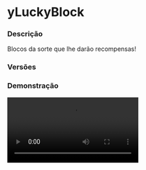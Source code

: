 # yLuckyBlock
<secondary-label ref="utility"/>

### Descrição
Blocos da sorte que lhe darão recompensas!

### Versões
<secondary-label ref="1.8"/>
<secondary-label ref="1.9"/>
<secondary-label ref="1.10"/>
<secondary-label ref="1.11"/>
<secondary-label ref="1.12"/>
<secondary-label ref="1.13"/>
<secondary-label ref="1.14"/>
<secondary-label ref="1.15"/>
<secondary-label ref="1.16"/>
<secondary-label ref="1.17"/>
<secondary-label ref="1.18"/>
<secondary-label ref="1.19"/>
<secondary-label ref="1.20"/>
<secondary-label ref="1.21"/>

### Demonstração
<video src="//www.youtube.com/watch?v=DoKs8x9dZ_A"/>


<chapter title="Comandos" id="commands" collapsible="true">
<code-block lang="plain text">/lb&nbsp;- Envia a mensagem de ajuda
/lb spawn&nbsp;- Spawna uma luckyblock para um jogador
/lb giveopener&nbsp;- Dar abridor para um jogador
/lb give&nbsp;- Dar luckyblock (física) para um jogador
/lb giveanimated&nbsp;- Dar luckyblock (animada) para um jogador
/lb reload&nbsp;- Recarrega as configurações</code-block>
</chapter>

<chapter title="Permissões" id="permissions" collapsible="true">
<code-block lang="plain text">yluckyblock.use - Permissão para o /lb
yluckyblock.spawn - Permissão para o /lb spawn
yluckyblock.giveopener - Permissão para o /lb giveopener
yluckyblock.give - Permissão para o /lb give
yluckyblock.giveanimated - Permissão para o /lb giveanimated
yluckyblock.admin.reload - Permissão para o /lb reload
yluckyblock.admin - Permissão para ser reconhecido como admin</code-block>
</chapter>

## Configuração
<primary-label ref="config"/>
Confira os arquivos de configuração deste plugin e revise os detalhes para garantir uma implementação correta.

<chapter title="Arquivos de Configuração" collapsible="true">
<chapter title="Estrutura do diretório" collapsible="false">
<code-block lang="plain text" ignore-vars="true">
Estrutura do diretório:
└── yLuckyBlock/
    ├── luckyblocks/
    │    └── default.yml
    ├── luckyblocks_animated/
    │    └── default.yml
    ├── commands.yml
    ├── config.yml
    ├── limit.yml
    ├── menus.yml
    ├── messages.yml
    ├── rarities.yml
    └── rewards.yml
</code-block>
</chapter>

<chapter title="luckyblocks" collapsible="true">
<chapter title="default.yml" collapsible="true">
<code-block lang="yaml" ignore-vars="true">
<![CDATA[
name: '&eLucky Block &7(Básica)'

# Permissão para poder por a luckyblock
permission: ''

# Cabeça dentro do vidro
head: '238c0d2f1ec26754dca3c7cdae31f1f164883d453e688643da047568e7fa5cc9'

title: ''
chat: ''
actionbar: '&6&lLUCKY BLOCK &8{progressbar} &7({current_uses}/{total_uses})'

# Ativar a partícula de explosão ao abrir a luckyblock
particle-effect: true

# Precisa de um abridor para abrir
# Irá desativar a abertura ao quebrar
opener-need: false

animation:
  enabled: true
  # Velocidade padrão
  stage-default: 4
  # Tempo máximo que ficará subindo
  # em segundos
  y-max-time: 1.5

# Item da lucky block
# use apenas blocos
item:
  material: '238c0d2f1ec26754dca3c7cdae31f1f164883d453e688643da047568e7fa5cc9'
  name: '&eLucky Block &7(Básica)'
  lore:
    - '&7Nível: &fBásica'
    - '&7* você irá ganhar itens comuns e raros'
    - ''
    - '&f Usos: &7{total_uses}'
    - ''
    - '&aColoque no chão para ativar'

# Sistema de bloco de vidro
glass:
  # O spawner vai gerar um vidro com uma cabeça dentro?
  enabled: true
  # material do vidro
  material: 'STAINED_GLASS'
  # Data da cor do vidro
  data: 11
  # Ajuste a cabeça dentro do vidro
  off-set: -1.2

# chance,recompensa-raridade
# a raridade, caso não tenha, deixe: none
rewards:
  - '50.00,reward1-none'
  - '50.00,reward2-rare'
]]>
</code-block>
</chapter>

</chapter>

<chapter title="luckyblocks_animated" collapsible="true">
<chapter title="default.yml" collapsible="true">
<code-block lang="yaml" ignore-vars="true">
<![CDATA[
name: '&eLucky Block &7(Básica)'

animation:
  icon: '238c0d2f1ec26754dca3c7cdae31f1f164883d453e688643da047568e7fa5cc9'
  # Tempo total de animação
  # em segundos
  time: 5
  # Velocidade padrão
  stage-default: 4
  # Tempo (em segundos), velocidade da animação
  stages:
    - '2,20'
    - '3,40'
  # Tempo máximo que ficará subindo
  # em segundos
  y-max-time: 2
  # Premiar após quanto tempo
  reward-time: 6
  # Remover o holograma após quanto tempo
  delete-time: 8
  # Configuração da partícula
  particle:
    # Tempo mínimo para aparecer partículas
    min-time: 3
    # Tipo da partícula
    type: 'happy_villager'
  # Configuração do holograma
  hologram:
    time:
      off-set: 3.0
      lines: ['&aSorteando em {time}...']
    reward:
      off-set: 3.0
      lines: ['{reward}', '[item]{reward_preview}']

# Item da lucky block
# use apenas blocos
item:
  material: '238c0d2f1ec26754dca3c7cdae31f1f164883d453e688643da047568e7fa5cc9'
  name: '&eLucky Block &7(Básica)'
  lore:
    - '&7Nível: &fBásica'
    - '&7* você irá ganhar itens comuns e raros'
    - ''
    - '&aColoque no chão para ativar'

# chance,recompensa-raridade
# a raridade, caso não tenha, deixe: none
rewards:
  - '50.00,reward1-none'
  - '50.00,reward2-rare'
]]>
</code-block>
</chapter>

</chapter>

<chapter title="commands.yml" collapsible="true">
<code-block lang="yaml" ignore-vars="true">
<![CDATA[
#     ___                                          _
#    / __\___  _ __ ___  _ __ ___   __ _ _ __   __| |___
#   / /  / _ \| '_ ` _ \| '_ ` _ \ / _` | '_ \ / _` / __|
#  / /__| (_) | | | | | | | | | | | (_| | | | | (_| \__ \
#  \____/\___/|_| |_| |_|_| |_| |_|\__,_|_| |_|\__,_|___/
#
# Lista de comandos do plugin.

# Utilize "comando|comando" para criar aliases.
# Por exemplo: "gm|gamemode"
# Você pode criar quantas aliases quiser.
commands:
  luckyblock: 'luckyblock|lb'
]]>
</code-block>
</chapter>

<chapter title="config.yml" collapsible="true">
<code-block lang="yaml" ignore-vars="true">
<![CDATA[
# *** ALERTA
# ESTE PLUGIN REQUER A OPÇÃO "packet-events" ATIVADA NO SEU yPlugins
# ***

# Modo de depuração para correção de problemas no plugin.
debug-mode: false

#      ___      _        _
#     /   \__ _| |_ __ _| |__   __ _ ___  ___
#    / /\ / _` | __/ _` | '_ \ / _` / __|/ _ \
#   / /_// (_| | || (_| | |_) | (_| \__ \  __/
#  /___,' \__,_|\__\__,_|_.__/ \__,_|___/\___|
#
# Configurações do banco de dados.

database:
  # Determina o tipo de banco de dados. Valores válidos: [SQLITE, MYSQL, HIKARI (recomendado)]
  storage-type: SQLITE

  # Dados para conexão ao banco de dados MYSQL.
  data:
    # Endereço de conexão do banco de dados. [EX: 127.0.0.1]
    host: localhost
    # Porta de conexão do banco de dados. [EX: 3306]
    port: 3306
    # Nome do banco de dados a ser conectado. [EX: minecraft]
    database: ''
    # Usuário de conexão. [EX: root]
    username: ''
    # Senha do usuário de conexão: [EX: 123]
    password: ''

# Delay para carregar os dados depois do login
# Necessário para usar em servidor de mina separado
# Recomendado: 20 ticks
login-delay: 20

# Sistemas gerais
general:
  # Permitir colocar spawners apenas nos plots
  plot: false
  # Abridor gastar 1 uso por luckyblock (mesmo que esta tenha ex: 50 tentativas)
  opener-one-decrease: false
  # Abrir automaticamente a lucky-block (bloco) ao colocar no chão
  # permissão necessária: yluckyblock.open.bypass
  # deixe "false" para não usar
  open-automatic-bypass: false

# Limite de stack de spawners.
opener:
  material: 'LEASH'
  name: '&6&lOPEN LUCKY BLOCK'
  lore:
    - '&fUsos restantes: &e{uses}'

# Configuração da barra de progresso
progress-bar:
  amount: 10
  symbol: ':'
  color-yes: '&a'
  color-no: '&7'
]]>
</code-block>
</chapter>

<chapter title="limit.yml" collapsible="true">
<code-block lang="yaml" ignore-vars="true">
<![CDATA[
# Quantia de limite que o jogador ganhar ao se registrar.
default: 1

# Máximo de limite que o jogador pode ter.
# Deixe 0 para ser infinito.
maximum: 100

# Delay para compactar
# em segundos
delay: 5

give: '&aVocê deu &7{amount}x &6&lLimite Lucky Block&a para o jogador &7{player}&a.'
received: '&aVocê recebeu &7{amount}x &6&lLimite Lucky Bloc&a.'
converted: '&cVocê compactou todos seus limites em 1.'
activated: '&aVocê ativou &e{amount} &ade limites.'
max: '&cVocê já chegou no máximo.'
converted-lb: '&cVocê compactou suas lucky-blocks.'
delay-msg: '&cVocê deve aguardar {time}.'

# Item do limite que será ativável
item:
  material: '667da379f51d85d74fdba39a164d3f5062ef2ffc0b3e04d339376773931a4e'
  name: '&bLimite de LukcyBlock'
  lore:
    - ''
    - '&fQuantia: &a{amount}'
    - ''
    - '&7Clique com botão direito para ativar.'
    - ''
    - '&7Clique com shift + botão direito para compactar'
    - '&7todos os seus limites no inventário em 1 só.'
    - ''
]]>
</code-block>
</chapter>

<chapter title="menus.yml" collapsible="true">
<code-block lang="yaml" ignore-vars="true">
<![CDATA[
#
#    /\/\   ___ _ __  _   _ ___
#   /    \ / _ \ '_ \| | | / __|
#  / /\/\ \  __/ | | | |_| \__ \
#  \/    \/\___|_| |_|\__,_|___/
#
# Sistema de menus.

# Setas dos menus.
arrows:
  back:
    material: 'ARROW:0'
    name: '&cVoltar'
    lore: ['&7Clique para voltar ao menu anterior.']
  previous:
    material: 'ARROW:0'
    name: '&cAnterior'
    lore: ['&7Clique para ir à página anterior.']
  next:
    material: 'ARROW:0'
    name: '&aPróximo'
    lore: ['&7Clique para ir à próxima página.']

# Menu de preview das recompensas
preview:
  name: '&8Lucky Block'
  size: 54
  slots: [ 11, 12, 13, 14, 15, 20, 21, 22, 23, 24 ]
  previous-slot: 18
  next-slot: 26
  back-slot: 49
  facing:
    e0:
      slot: 11
      material: 'BARRIER'
      name: ' '
      lore: []
    e1:
      slot: 12
      material: 'BARRIER'
      name: ' '
      lore: []
    e2:
      slot: 13
      material: 'BARRIER'
      name: ' '
      lore: []
    e3:
      slot: 14
      material: 'BARRIER'
      name: ' '
      lore: []
    e4:
      slot: 15
      material: 'BARRIER'
      name: ' '
      lore: []
    e5:
      slot: 20
      material: 'BARRIER'
      name: ' '
      lore: []
    e6:
      slot: 21
      material: 'BARRIER'
      name: ' '
      lore: []
    e7:
      slot: 22
      material: 'BARRIER'
      name: ' '
      lore: []
    e8:
      slot: 23
      material: 'BARRIER'
      name: ' '
      lore: []
    e9:
      slot: 24
      material: 'BARRIER'
      name: ' '
      lore: []
]]>
</code-block>
</chapter>

<chapter title="messages.yml" collapsible="true">
<code-block lang="yaml" ignore-vars="true">
<![CDATA[
#
#    /\/\   ___  ___ ___  __ _  __ _  ___  ___
#   /    \ / _ \/ __/ __|/ _` |/ _` |/ _ \/ __|
#  / /\/\ \  __/\__ \__ \ (_| | (_| |  __/\__ \
#  \/    \/\___||___/___/\__,_|\__, |\___||___/
#                              |___/
#
# Plugin messages

chat:
  syntax: '&cUse: /{command} {syntax}'
  target: '&cJogador {player} não encontrado.'
  number: '&cO argumento não é um número.'
  permission: '&cVocê não tem permissão para fazer isto.'
  console: '&cApenas jogadores in-game podem realizar esta ação.'
  cancelled: '&cVocê cancelou a ação.'
  reload: '&aConfigurações recarregadas com sucesso.'
  help: |

    &aLucky-Block comandos:

    &a> /luckyblock giveopener <player <usos> <quantia>
    &a> /luckyblock giveanimated <player> <luckyblock> <quantia>
    &a> /luckyblock give <player> <luckyblock> <usos> <quantia>
    &a> /luckyblock reload

  animated-luckyblock-give: '&aVocê deu &7{amount}x {luckyblock}&a para o jogador &7{player}&a.'
  animated-luckyblock-received: '&aVocê recebeu &7{amount}x {luckyblock}&a.'
  animated-luckyblock-list: |
    &cLuckyBlock Animada não encontrada.
    &cLuckyBlocks Animadas disponíveis: &f{list}
  luckyblock-give: '&aVocê deu &7{amount}x {luckyblock} &7({uses} usos)&a para o jogador &7{player}&a.'
  luckyblock-received: '&aVocê recebeu &7{amount}x {luckyblock} &7({uses} usos)&a.'
  luckyblock-list: |
    &cLuckyBlock não encontrada.
    &cLuckyBlocks disponíveis: &f{list}
  plot-permission: '&cVocê não tem permissão neste terreno.'
  perm-luckyblock: '&cVocê não tem permissão para colocar este tipo de luckyblock.'
  placed: '&a{amount}x {luckyblock} &acolocada(s).'
  already: '&cVocê já possui uma luckyblock colocada.'
  just-owner: '&cSomente o dono da luckyblock pode realizar esta ação.'
  opener-give: '&aVocê deu &7{amount}x &6&lOPEN LUCKY BLOCK &7({uses} usos)&a para o jogador &7{player}&a.'
  opener-received: '&aVocê recebeu &7{amount}x &6&lOPEN LUCKY BLOCK &7({uses} usos)&a.'
  animated-luckyblock-spawn: '&aVocê spawnou &7{amount}x {luckyblock}&a na localização do jogador &7{player}&a.'
  opener-need: '&cVocê precisa de um abridor para fazer isso.'
  all-luckyblock-list: |
    &r
    &cLuckyBlock não encontrada.
    &r
    &cLuckyBlocks disponíveis: &f{list}
    &r
    &cLuckyBlocks (animadas) disponíveis: &f{list_animated}
    &r
]]>
</code-block>
</chapter>

<chapter title="rarities.yml" collapsible="true">
<code-block lang="yaml" ignore-vars="true">
<![CDATA[
rarities:
  rare:
    display: '&6Raro'
    strike: false # pode causar lag
    bat: false # pode causar lag
    actionbar: '&e[Lucky Block] &fO jogador &e{player}&f encontrou uma recompensa rara na LuckyBlock&f.'
    title: ''
    chat: |
      &e[Lucky Block] &fO jogador &e{player}&f encontrou uma recompensa rara na LuckyBlock&f.
]]>
</code-block>
</chapter>

<chapter title="rewards.yml" collapsible="true">
<code-block lang="yaml" ignore-vars="true">
<![CDATA[
#   ____                            _
# |  _ \ _____      ____ _ _ __ __| |___
# | |_) / _ \ \ /\ / / _` | '__/ _` / __|
# |  _ <  __/\ V  V / (_| | | | (_| \__ \
# |_| \_\___| \_/\_/ \__,_|_|  \__,_|___/
#

rewards:
  reward1:
    # Item que aparecerá no preview.
    preview:
      material: 'STONE:0'
      name: '&8Pedra'
      amount: 64
      lore: [ '&aEsta pedra vale muito dinheiro!', '', '&fChance: &6{chance}%' ]
      enchants: []
    # Item que aparecerá para coletar.
    collect:
      material: 'STONE:0'
      name: '&8Pedra'
      amount: 64
      lore: [ '&aEsta pedra vale muito dinheiro!', '', ' &7> &fQuantidade: &7{amount}', '', '&eClique esquerdo para receber', '&eClique direito para deletar' ]
      enchants: []
    # Item que será dado ao player
    item:
      give: true
      material: 'STONE:0'
      name: '&8Pedra'
      amount: 64
      lore: [ '&aEu valho muito!' ]
      enchants: []
    # Comandos que será dado ao player
    command:
      give: false
      # quantia padrão da placeholder {amount} no comando (valor base)
      placeholder-amount: 1
      # multiplicar a placeholder {amount} pela quantia de recompensas do mesmo tipo
      multiply-placeholder: true
      list: [ 'give {player} stone {amount}' ]
  reward2:
    preview:
      material: 'DIAMOND:0'
      name: '&bDiamante'
      amount: 1
      lore: [ '&bQuem não adora uma pedra preciosa?!', '', '&fChance: &6{chance}%' ]
      enchants: []
    collect:
      material: 'DIAMOND:0'
      name: '&bDiamante'
      amount: 1
      lore: [ '&bQuem não adora uma pedra preciosa?!', '', ' &7> &fQuantidade: &7{amount}', '', '&eClique esquerdo para receber', '&eClique direito para deletar' ]
      enchants: []
    command:
      give: true
      placeholder-amount: 1
      multiply-placeholder: true
      list: [ 'give {player} diamond {amount}' ]
  reward3:
    preview:
      material: 'EMERALD:0'
      name: '&aEsmeralda'
      amount: 1
      lore: [ '&aEsmeraldas valem muito?', '', '&fChance: &6{chance}%' ]
      enchants: []
    collect:
      material: 'EMERALD:0'
      name: '&aEsmeralda'
      amount: 1
      lore: [ '&aEsmeraldas valem muito?', '', ' &7> &fQuantidade: &7{amount}', '', '&eClique esquerdo para receber', '&eClique direito para deletar' ]
      enchants: []
    item:
      give: true
      material: 'EMERALD:0'
      name: '&aEsmeralda'
      amount: 1
      lore: [ '&aEu valho muito!' ]
      enchants: []
]]>
</code-block>
</chapter>

</chapter>
<chapter title="Arquivos de Configuração" collapsible="true">
<chapter title="Estrutura do diretório" collapsible="false">
<code-block lang="plain text" ignore-vars="true">
Estrutura do diretório:
└── yLuckyBlock/
    ├── luckyblocks/
    │    └── default.yml
    ├── luckyblocks_animated/
    │    └── default.yml
    ├── commands.yml
    ├── config.yml
    ├── messages.yml
    ├── rarities.yml
    └── rewards.yml
</code-block>
</chapter>

<chapter title="luckyblocks" collapsible="true">
<chapter title="default.yml" collapsible="true">
<code-block lang="yaml" ignore-vars="true">
<![CDATA[
name: '&eLucky Block &7(Básica)'

# Permissão para poder por a luckyblock
permission: ''

# Cabeça dentro do vidro
head: '238c0d2f1ec26754dca3c7cdae31f1f164883d453e688643da047568e7fa5cc9'

title: ''
chat: ''
actionbar: '&6&lLUCKY BLOCK &8{progressbar} &7({current_uses}/{total_uses})'

# Ativar a partícula de explosão ao abrir a luckyblock
particle-effect: true

animation:
  enabled: true
  # Velocidade padrão
  stage-default: 4
  # Tempo máximo que ficará subindo
  # em segundos
  y-max-time: 1.5

# Item da lucky block
# use apenas blocos
item:
  material: '238c0d2f1ec26754dca3c7cdae31f1f164883d453e688643da047568e7fa5cc9'
  name: '&eLucky Block &7(Básica)'
  lore:
    - '&7Nível: &fBásica'
    - '&7* você irá ganhar itens comuns e raros'
    - ''
    - '&f Usos: &7{total_uses}'
    - ''
    - '&aColoque no chão para ativar'

# Sistema de bloco de vidro
glass:
  # O spawner vai gerar um vidro com uma cabeça dentro?
  enabled: true
  # material do vidro
  material: 'STAINED_GLASS'
  # Data da cor do vidro
  data: 11
  # Ajuste a cabeça dentro do vidro
  off-set: -1.2

# chance,recompensa-raridade
# a raridade, caso não tenha, deixe: none
rewards:
  - '50.00,reward1-none'
  - '50.00,reward2-rare'
]]>
</code-block>
</chapter>

</chapter>

<chapter title="luckyblocks_animated" collapsible="true">
<chapter title="default.yml" collapsible="true">
<code-block lang="yaml" ignore-vars="true">
<![CDATA[
name: '&eLucky Block &7(Básica)'

animation:
  icon: '238c0d2f1ec26754dca3c7cdae31f1f164883d453e688643da047568e7fa5cc9'
  # Tempo total de animação
  # em segundos
  time: 5
  # Velocidade padrão
  stage-default: 4
  # Tempo (em segundos), velocidade da animação
  stages:
    - '2,20'
    - '3,40'
  # Tempo máximo que ficará subindo
  # em segundos
  y-max-time: 2
  # Premiar após quanto tempo
  reward-time: 6
  # Remover o holograma após quanto tempo
  delete-time: 8
  # Configuração da partícula
  particle:
    # Tempo mínimo para aparecer partículas
    min-time: 3
    # Tipo da partícula
    type: 'happy_villager'
  # Configuração do holograma
  hologram:
    time:
      off-set: 3.0
      lines: ['&aSorteando em {time}...']
    reward:
      off-set: 3.0
      lines: ['{reward}', '[item]{reward_preview}']

# Item da lucky block
# use apenas blocos
item:
  material: '238c0d2f1ec26754dca3c7cdae31f1f164883d453e688643da047568e7fa5cc9'
  name: '&eLucky Block &7(Básica)'
  lore:
    - '&7Nível: &fBásica'
    - '&7* você irá ganhar itens comuns e raros'
    - ''
    - '&aColoque no chão para ativar'

# chance,recompensa-raridade
# a raridade, caso não tenha, deixe: none
rewards:
  - '50.00,reward1-none'
  - '50.00,reward2-rare'
]]>
</code-block>
</chapter>

</chapter>

<chapter title="commands.yml" collapsible="true">
<code-block lang="yaml" ignore-vars="true">
<![CDATA[
#     ___                                          _
#    / __\___  _ __ ___  _ __ ___   __ _ _ __   __| |___
#   / /  / _ \| '_ ` _ \| '_ ` _ \ / _` | '_ \ / _` / __|
#  / /__| (_) | | | | | | | | | | | (_| | | | | (_| \__ \
#  \____/\___/|_| |_| |_|_| |_| |_|\__,_|_| |_|\__,_|___/
#
# Lista de comandos do plugin.

# Utilize "comando|comando" para criar aliases.
# Por exemplo: "gm|gamemode"
# Você pode criar quantas aliases quiser.
commands:
  luckyblock: 'luckyblock|lb'
]]>
</code-block>
</chapter>

<chapter title="config.yml" collapsible="true">
<code-block lang="yaml" ignore-vars="true">
<![CDATA[
# Modo de depuração para correção de problemas no plugin.
debug-mode: false

#      ___      _        _
#     /   \__ _| |_ __ _| |__   __ _ ___  ___
#    / /\ / _` | __/ _` | '_ \ / _` / __|/ _ \
#   / /_// (_| | || (_| | |_) | (_| \__ \  __/
#  /___,' \__,_|\__\__,_|_.__/ \__,_|___/\___|
#
# Configurações do banco de dados.

database:
  # Determina o tipo de banco de dados. Valores válidos: [SQLITE, MYSQL, HIKARI (recomendado)]
  storage-type: SQLITE

  # Dados para conexão ao banco de dados MYSQL.
  data:
    # Endereço de conexão do banco de dados. [EX: 127.0.0.1]
    host: localhost
    # Porta de conexão do banco de dados. [EX: 3306]
    port: 3306
    # Nome do banco de dados a ser conectado. [EX: minecraft]
    database: ''
    # Usuário de conexão. [EX: root]
    username: ''
    # Senha do usuário de conexão: [EX: 123]
    password: ''

# Delay para carregar os dados depois do login
# Necessário para usar em servidor de mina separado
# Recomendado: 20 ticks
login-delay: 20

# Limite de stack de spawners.
opener:
  material: 'LEASH'
  name: '&6&lOPEN LUCKY BLOCK'
  lore:
    - '&fUsos restantes: &e{uses}'

# Configuração da barra de progresso
progress-bar:
  amount: 10
  symbol: ':'
  color-yes: '&a'
  color-no: '&7'
]]>
</code-block>
</chapter>

<chapter title="messages.yml" collapsible="true">
<code-block lang="yaml" ignore-vars="true">
<![CDATA[
#
#    /\/\   ___  ___ ___  __ _  __ _  ___  ___
#   /    \ / _ \/ __/ __|/ _` |/ _` |/ _ \/ __|
#  / /\/\ \  __/\__ \__ \ (_| | (_| |  __/\__ \
#  \/    \/\___||___/___/\__,_|\__, |\___||___/
#                              |___/
#
# Plugin messages

chat:
  syntax: '&cUse: /{command} {syntax}'
  target: '&cJogador {player} não encontrado.'
  number: '&cO argumento não é um número.'
  permission: '&cVocê não tem permissão para fazer isto.'
  console: '&cApenas jogadores in-game podem realizar esta ação.'
  cancelled: '&cVocê cancelou a ação.'
  reload: '&aConfigurações recarregadas com sucesso.'
  help: |

    &aSpawners comandos:

    &a> /luckyblock giveanimated <player> <luckyblock> <quantia>
    &a> /luckyblock give <player> <luckyblock> <quantia>
    &a> /luckyblock reload

  animated-luckyblock-give: '&aVocê deu &7{amount}x {luckyblock}&a para o jogador &7{player}&a.'
  animated-luckyblock-received: '&aVocê recebeu &7{amount}x {luckyblock}&a.'
  animated-luckyblock-list: |
    &cLuckyBlock Animada não encontrada.
    &cLuckyBlocks Animadas disponíveis: &f{list}

  luckyblock-give: '&aVocê deu &7{amount}x {luckyblock} &7({uses} usos)&a para o jogador &7{player}&a.'
  luckyblock-received: '&aVocê recebeu &7{amount}x {luckyblock} &7({uses} usos)&a.'
  luckyblock-list: |
    &cLuckyBlock não encontrada.
    &cLuckyBlocks disponíveis: &f{list}
  plot-permission: '&cVocê não tem permissão neste terreno.'
  perm-luckyblock: '&cVocê não tem permissão para colocar este tipo de luckyblock.'
  placed: '&a{amount}x {luckyblock} &acolocada(s).'
  already: '&cVocê já possui uma luckyblock colocada.'
  just-owner: '&cSomente o dono da luckyblock pode realizar esta ação.'
  opener-give: '&aVocê deu &7{amount}x &6&lOPEN LUCKY BLOCK &7({uses} usos)&a para o jogador &7{player}&a.'
  opener-received: '&aVocê recebeu &7{amount}x &6&lOPEN LUCKY BLOCK &7({uses} usos)&a.'
]]>
</code-block>
</chapter>

<chapter title="rarities.yml" collapsible="true">
<code-block lang="yaml" ignore-vars="true">
<![CDATA[
rarities:
  rare:
    display: '&6Raro'
    strike: false # pode causar lag
    bat: false # pode causar lag
    actionbar: '&e[Lucky Block] &fO jogador &e{player}&f encontrou uma recompensa rara na LuckyBlock&f.'
    title: ''
    chat: |
      &e[Lucky Block] &fO jogador &e{player}&f encontrou uma recompensa rara na LuckyBlock&f.
]]>
</code-block>
</chapter>

<chapter title="rewards.yml" collapsible="true">
<code-block lang="yaml" ignore-vars="true">
<![CDATA[
#   ____                            _
# |  _ \ _____      ____ _ _ __ __| |___
# | |_) / _ \ \ /\ / / _` | '__/ _` / __|
# |  _ <  __/\ V  V / (_| | | | (_| \__ \
# |_| \_\___| \_/\_/ \__,_|_|  \__,_|___/
#

rewards:
  reward1:
    # Item que aparecerá no preview.
    preview:
      material: 'STONE:0'
      name: '&8Pedra'
      amount: 64
      lore: [ '&aEsta pedra vale muito dinheiro!' ]
      enchants: []
    # Item que aparecerá para coletar.
    collect:
      material: 'STONE:0'
      name: '&8Pedra'
      amount: 64
      lore: [ '&aEsta pedra vale muito dinheiro!', '', ' &7> &fQuantidade: &7{amount}', '', '&eClique esquerdo para receber', '&eClique direito para deletar' ]
      enchants: []
    # Item que será dado ao player
    item:
      give: true
      material: 'STONE:0'
      name: '&8Pedra'
      amount: 64
      lore: [ '&aEu valho muito!' ]
      enchants: []
    # Comandos que será dado ao player
    command:
      give: false
      # quantia padrão da placeholder {amount} no comando (valor base)
      placeholder-amount: 1
      # multiplicar a placeholder {amount} pela quantia de recompensas do mesmo tipo
      multiply-placeholder: true
      list: [ 'give {player} stone {amount}' ]
  reward2:
    preview:
      material: 'DIAMOND:0'
      name: '&bDiamante'
      amount: 1
      lore: [ '&bQuem não adora uma pedra preciosa?!' ]
      enchants: []
    collect:
      material: 'DIAMOND:0'
      name: '&bDiamante'
      amount: 1
      lore: [ '&bQuem não adora uma pedra preciosa?!', '', ' &7> &fQuantidade: &7{amount}', '', '&eClique esquerdo para receber', '&eClique direito para deletar' ]
      enchants: []
    command:
      give: true
      placeholder-amount: 1
      multiply-placeholder: true
      list: [ 'give {player} diamond {amount}' ]
  reward3:
    preview:
      material: 'EMERALD:0'
      name: '&aEsmeralda'
      amount: 1
      lore: [ '&aEsmeraldas valem muito?' ]
      enchants: []
    collect:
      material: 'EMERALD:0'
      name: '&aEsmeralda'
      amount: 1
      lore: [ '&aEsmeraldas valem muito?', '', ' &7> &fQuantidade: &7{amount}', '', '&eClique esquerdo para receber', '&eClique direito para deletar' ]
      enchants: []
    item:
      give: true
      material: 'EMERALD:0'
      name: '&aEsmeralda'
      amount: 1
      lore: [ '&aEu valho muito!' ]
      enchants: []
]]>
</code-block>
</chapter>

</chapter>


## Erros comuns
<primary-label ref="errors"/>

Antes de configurar o plugin, revise os pontos listados aqui para evitar problemas frequentes durante a configuração.

<seealso style="cards">
    <category ref="wrs">
        <a href="yplugins.md"></a>        <a href="https://ystoreplugins.com.br/plugins/detalhes/122-yLuckyBlock">Site do plugin yLuckyBlock</a>
    </category>
</seealso>